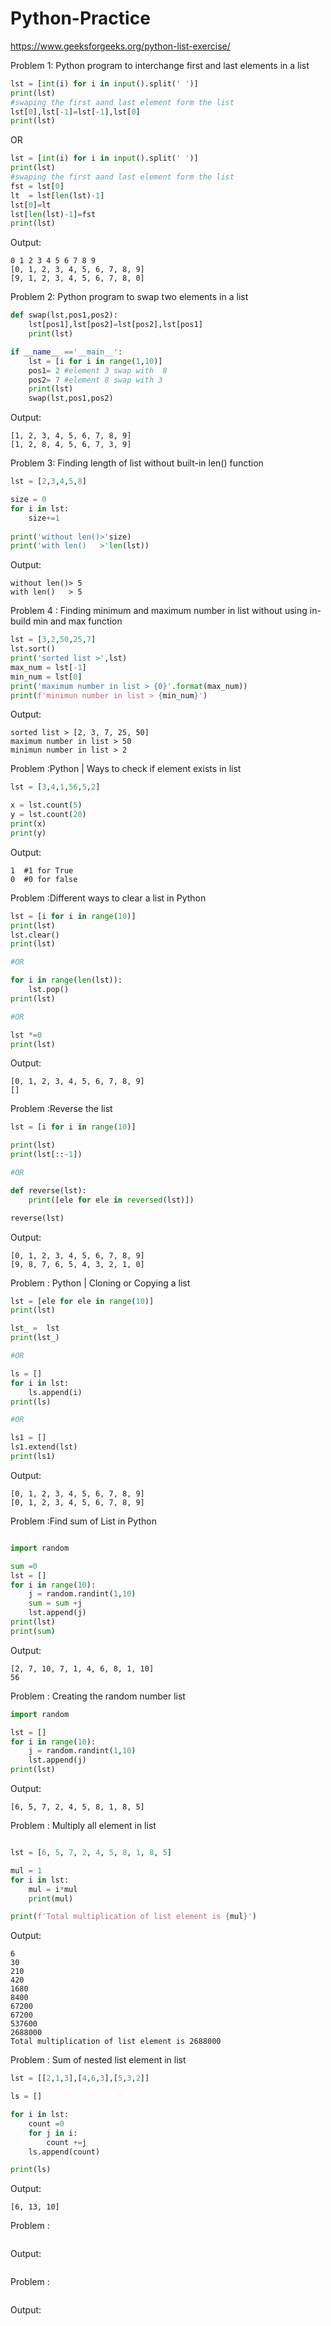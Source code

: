 # Python-Practice

https://www.geeksforgeeks.org/python-list-exercise/

Problem 1:
Python program to interchange first and last elements in a list
```python
lst = [int(i) for i in input().split(' ')]
print(lst)
#swaping the first aand last element form the list
lst[0],lst[-1]=lst[-1],lst[0]
print(lst)
```
OR

```python
lst = [int(i) for i in input().split(' ')]
print(lst)
#swaping the first aand last element form the list
fst = lst[0]
lt  = lst[len(lst)-1]
lst[0]=lt
lst[len(lst)-1]=fst
print(lst)
```

Output:
```
0 1 2 3 4 5 6 7 8 9
[0, 1, 2, 3, 4, 5, 6, 7, 8, 9]
[9, 1, 2, 3, 4, 5, 6, 7, 8, 0]
```


Problem 2:
Python program to swap two elements in a list

```python
def swap(lst,pos1,pos2):
    lst[pos1],lst[pos2]=lst[pos2],lst[pos1]
    print(lst)

if __name__ =='__main__':
    lst = [i for i in range(1,10)]
    pos1= 2 #element 3 swap with  8
    pos2= 7 #element 8 swap with 3
    print(lst)
    swap(lst,pos1,pos2)
```

Output:
```
[1, 2, 3, 4, 5, 6, 7, 8, 9]
[1, 2, 8, 4, 5, 6, 7, 3, 9]

```

Problem 3: Finding length of list without built-in len() function
```python
lst = [2,3,4,5,8]

size = 0
for i in lst:
    size+=1
    
print('without len()>'size)
print('with len()   >'len(lst))

```
Output:
```
without len()> 5
with len()   > 5
```

Problem 4 : Finding minimum and maximum number in list without using in-build min and max function
```python
lst = [3,2,50,25,7]
lst.sort()
print('sorted list >',lst)
max_num = lst[-1]
min_num = lst[0]
print('maximum number in list > {0}'.format(max_num))
print(f'minimun number in list > {min_num}')
```
Output:
```
sorted list > [2, 3, 7, 25, 50]
maximum number in list > 50
minimun number in list > 2
```
Problem :Python | Ways to check if element exists in list
```python
lst = [3,4,1,56,5,2]

x = lst.count(5)
y = lst.count(20)
print(x)
print(y)
```
Output:
```
1  #1 for True
0  #0 for false
```
Problem :Different ways to clear a list in Python
```python
lst = [i for i in range(10)]
print(lst)
lst.clear()
print(lst)

#OR

for i in range(len(lst)):
    lst.pop()
print(lst)

#OR

lst *=0
print(lst)
```
Output:
```
[0, 1, 2, 3, 4, 5, 6, 7, 8, 9]
[]
```
Problem :Reverse the list 
```python
lst = [i for i in range(10)]

print(lst)
print(lst[::-1])

#OR

def reverse(lst):
    print([ele for ele in reversed(lst)])

reverse(lst)
```
Output:
```
[0, 1, 2, 3, 4, 5, 6, 7, 8, 9]
[9, 8, 7, 6, 5, 4, 3, 2, 1, 0]
```
Problem : Python | Cloning or Copying a list
```python
lst = [ele for ele in range(10)]
print(lst)

lst_ =  lst
print(lst_)

#OR

ls = []
for i in lst:
    ls.append(i)
print(ls)

#OR

ls1 = []
ls1.extend(lst)
print(ls1)
```
Output:
```
[0, 1, 2, 3, 4, 5, 6, 7, 8, 9]
[0, 1, 2, 3, 4, 5, 6, 7, 8, 9]
```
Problem :Find sum of List in Python
```python

import random

sum =0
lst = []
for i in range(10):
    j = random.randint(1,10)
    sum = sum +j
    lst.append(j)
print(lst)
print(sum)

```
Output:
```
[2, 7, 10, 7, 1, 4, 6, 8, 1, 10]
56
```
Problem : Creating the random number list
```python
import random

lst = []
for i in range(10):
    j = random.randint(1,10)
    lst.append(j)
print(lst)
```
Output:
```
[6, 5, 7, 2, 4, 5, 8, 1, 8, 5]
```
Problem : Multiply all element in list
```python

lst = [6, 5, 7, 2, 4, 5, 8, 1, 8, 5]

mul = 1
for i in lst:
    mul = i*mul
    print(mul)

print(f'Total multiplication of list element is {mul}')

```
Output:
```
6
30
210
420
1680
8400
67200
67200
537600
2688000
Total multiplication of list element is 2688000
```
Problem : Sum of nested list element in list
```python
lst = [[2,1,3],[4,6,3],[5,3,2]]

ls = []

for i in lst:
    count =0
    for j in i:
        count +=j
    ls.append(count)

print(ls)
```
Output:
```
[6, 13, 10]
```
Problem :
```python

```
Output:
```

```
Problem :
```python

```
Output:
```

```

